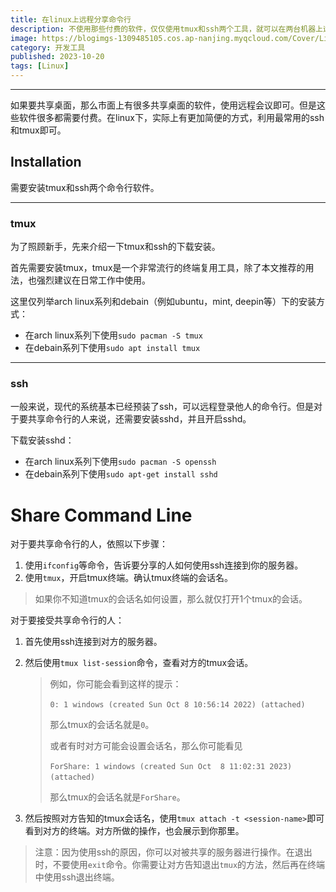 ```yaml
---
title: 在linux上远程分享命令行
description: 不使用那些付费的软件，仅仅使用tmux和ssh两个工具，就可以在两台机器上远程共享命令行。
image: https://blogimgs-1309485105.cos.ap-nanjing.myqcloud.com/Cover/Linux/2.jpg
category: 开发工具
published: 2023-10-20
tags: [Linux]
---
```

-----

如果要共享桌面，那么市面上有很多共享桌面的软件，使用远程会议即可。但是这些软件很多都需要付费。在linux下，实际上有更加简便的方式，利用最常用的ssh和tmux即可。

## Installation

需要安装tmux和ssh两个命令行软件。

----

### tmux

为了照顾新手，先来介绍一下tmux和ssh的下载安装。

首先需要安装tmux，tmux是一个非常流行的终端复用工具，除了本文推荐的用法，也强烈建议在日常工作中使用。

这里仅列举arch linux系列和debain（例如ubuntu，mint, deepin等）下的安装方式：

* 在arch linux系列下使用`sudo pacman -S tmux`​
* 在debain系列下使用`sudo apt install tmux`​

-------

### ssh

一般来说，现代的系统基本已经预装了ssh，可以远程登录他人的命令行。但是对于要共享命令行的人来说，还需要安装sshd，并且开启sshd。

下载安装sshd：

* 在arch linux系列下使用`sudo pacman -S openssh`​
* 在debain系列下使用`sudo apt-get install sshd`​

# Share Command Line

对于要共享命令行的人，依照以下步骤：

1. 使用`ifconfig`​等命令，告诉要分享的人如何使用ssh连接到你的服务器。
2. 使用`tmux`​，开启tmux终端。确认tmux终端的会话名。

> 如果你不知道tmux的会话名如何设置，那么就仅打开1个tmux的会话。

对于要接受共享命令行的人：

1. 首先使用ssh连接到对方的服务器。
2. 然后使用`tmux list-session`​命令，查看对方的tmux会话。

    > 例如，你可能会看到这样的提示：
    >
    > ​`0: 1 windows (created Sun Oct 8 10:56:14 2022) (attached)`​
    >
    > 那么tmux的会话名就是`0`​。
    >
    > 或者有时对方可能会设置会话名，那么你可能看见
    >
    > ​`ForShare: 1 windows (created Sun Oct  8 11:02:31 2023) (attached)`​
    >
    > 那么tmux的会话名就是`ForShare`​。
    >
3. 然后按照对方告知的tmux会话名，使用`tmux attach -t <session-name>`​即可看到对方的终端。对方所做的操作，也会展示到你那里。

> 注意：因为使用ssh的原因，你可以对被共享的服务器进行操作。在退出时，不要使用`exit`​命令。你需要让对方告知退出`tmux`​的方法，然后再在终端中使用ssh退出终端。
